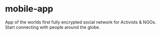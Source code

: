 # mobile-app
App of the worlds first fully encrypted social network for Activists &amp; NGOs. Start connecting with people around the globe.
